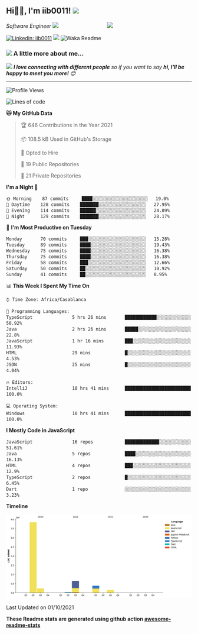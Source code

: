 <h2>Hi🙏🏻, I'm iib0011! <img src="https://media.giphy.com/media/12oufCB0MyZ1Go/giphy.gif" width="50"></h2>
<img align='right' src="https://media.giphy.com/media/XH5DBrjjjWUIBCQ13b/giphy.gif" width="230">
<p><em>Software Engineer <img src="https://media.giphy.com/media/WUlplcMpOCEmTGBtBW/giphy.gif" width="30"> 
</em></p>


[![Linkedin: iib0011](https://img.shields.io/badge/-iib0011-blue?style=flat-square&logo=Linkedin&logoColor=white&link=https://www.linkedin.com/in/iib0011/)](https://www.linkedin.com/in/iib0011/)
![](https://visitor-badge.glitch.me/badge?page_id=iib0011)
![Waka Readme](https://github.com/iib0011/iib0011/workflows/Waka%20Readme/badge.svg)


### <img src="https://media.giphy.com/media/VgCDAzcKvsR6OM0uWg/giphy.gif" width="50"> A little more about me...  


<img src="https://media.giphy.com/media/LnQjpWaON8nhr21vNW/giphy.gif" width="60"> <em><b>I love connecting with different people</b> so if you want to say <b>hi, I'll be happy to meet you more!</b> 😊</em>

---
<!--START_SECTION:waka-->
![Profile Views](http://img.shields.io/badge/Profile%20Views-36-blue)

![Lines of code](https://img.shields.io/badge/From%20Hello%20World%20I%27ve%20Written-2.4%20million%20lines%20of%20code-blue)

**🐱 My GitHub Data** 

> 🏆 646 Contributions in the Year 2021
 > 
> 📦 108.5 kB Used in GitHub's Storage 
 > 
> 💼 Opted to Hire
 > 
> 📜 19 Public Repositories 
 > 
> 🔑 21 Private Repositories  
 > 
**I'm a Night 🦉** 

```text
🌞 Morning    87 commits     ████░░░░░░░░░░░░░░░░░░░░░   19.0% 
🌆 Daytime    128 commits    ███████░░░░░░░░░░░░░░░░░░   27.95% 
🌃 Evening    114 commits    ██████░░░░░░░░░░░░░░░░░░░   24.89% 
🌙 Night      129 commits    ███████░░░░░░░░░░░░░░░░░░   28.17%

```
📅 **I'm Most Productive on Tuesday** 

```text
Monday       70 commits     ███░░░░░░░░░░░░░░░░░░░░░░   15.28% 
Tuesday      89 commits     ████░░░░░░░░░░░░░░░░░░░░░   19.43% 
Wednesday    75 commits     ████░░░░░░░░░░░░░░░░░░░░░   16.38% 
Thursday     75 commits     ████░░░░░░░░░░░░░░░░░░░░░   16.38% 
Friday       58 commits     ███░░░░░░░░░░░░░░░░░░░░░░   12.66% 
Saturday     50 commits     ██░░░░░░░░░░░░░░░░░░░░░░░   10.92% 
Sunday       41 commits     ██░░░░░░░░░░░░░░░░░░░░░░░   8.95%

```


📊 **This Week I Spent My Time On** 

```text
⌚︎ Time Zone: Africa/Casablanca

💬 Programming Languages: 
TypeScript               5 hrs 26 mins       ████████████░░░░░░░░░░░░░   50.92% 
Java                     2 hrs 26 mins       █████░░░░░░░░░░░░░░░░░░░░   22.8% 
JavaScript               1 hr 16 mins        ███░░░░░░░░░░░░░░░░░░░░░░   11.93% 
HTML                     29 mins             █░░░░░░░░░░░░░░░░░░░░░░░░   4.53% 
JSON                     25 mins             █░░░░░░░░░░░░░░░░░░░░░░░░   4.04%

🔥 Editors: 
IntelliJ                 10 hrs 41 mins      █████████████████████████   100.0%

💻 Operating System: 
Windows                  10 hrs 41 mins      █████████████████████████   100.0%

```

**I Mostly Code in JavaScript** 

```text
JavaScript               16 repos            █████████████░░░░░░░░░░░░   51.61% 
Java                     5 repos             ████░░░░░░░░░░░░░░░░░░░░░   16.13% 
HTML                     4 repos             ███░░░░░░░░░░░░░░░░░░░░░░   12.9% 
TypeScript               2 repos             █░░░░░░░░░░░░░░░░░░░░░░░░   6.45% 
Dart                     1 repo              ░░░░░░░░░░░░░░░░░░░░░░░░░   3.23%

```


**Timeline**

![Chart not found](https://raw.githubusercontent.com/iib0011/iib0011/master/charts/bar_graph.png) 


 Last Updated on 01/10/2021
<!--END_SECTION:waka-->

**These Readme stats are generated using github action [awesome-readme-stats](https://github.com/iib0011/waka-readme-stats)**
